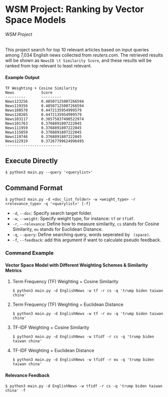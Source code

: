 # WSM Project: Ranking by Vector Space Models
###### WSM Project

This project search for top 10 relevant articles based on input queries among 7,034 English news collected from _reuters.com_. The retrieved results will be shown as `NewsID \t Similarity Score`, and these results will be ranked from top relevant to least relevant.
#### Example Output
```
TF Weighting + Cosine Similarity
News            Score
---------       ---------
News123256      0.48507125007266594
News119356      0.48507125007266594
News108578      0.4472135954999579
News120265      0.4472135954999579
News103117      0.38575837490522974
News101763      0.3768891807222045
News111959      0.3768891807222045
News115859      0.3768891807222045
News119746      0.3768891807222045
News122919      0.37267799624996495
-------------------------
```

## Execute Directly
```
$ python3 main.py --query '<querylist>'
```

## Command Format
```
$ python3 main.py -d <doc_list_folder> -w <weight_type> -r <relevance_type> -q '<querylist>' [-f]
```
* `-d`, `--doc`: Specify search target folder.
* `-w`, `--weight`: Specify weight type, for instance: `tf` or `tfidf`.
* `-r`, `--relevance`: Define how to measure similarity, `cs` stands for Cosine Similarity, `eu` stands for Euclidean Distance.
* `-q`, `--query`: Define searching query, words seperated by ` (space)`.
* `-f`, `--feedback`: add this argument if want to calculate pseudo feedback.

### Command Example
#### Vector Space Model with Different Weighting Schemes & Similarity Metrics
1. Term Frequency (TF) Weighting + Cosine Similarity<br/>
    ```
    $ python3 main.py -d EnglishNews -w tf -r cs -q 'trump biden taiwan china'
    ```
2. Term Frequency (TF) Weighting + Euclidean Distance<br/>
   ```
   $ python3 main.py -d EnglishNews -w tf -r eu -q 'trump biden taiwan china'
   ```
3. TF-IDF Weighting + Cosine Similarity<br/>
    ```
    $ python3 main.py -d EnglishNews -w tfidf -r cs -q 'trump biden taiwan china'
    ```
4. TF-IDF Weighting + Euclidean Distance<br/>
   ```
   $ python3 main.py -d EnglishNews -w tfidf -r eu -q 'trump biden taiwan china'
   ```

#### Relevance Feedback
```
$ python3 main.py -d EnglishNews -w tfidf -r cs -q 'trump biden taiwan china' -f
```
